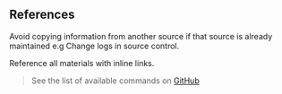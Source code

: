 ## References

Avoid copying information from another source if that source is already maintained e.g Change logs in source control.

Reference all materials with inline links.

> See the list of available commands on [GitHub](https://github.com/Myrcon/Procon-2/blob/master/src/Procon.Core.Shared/CommandType.cs)